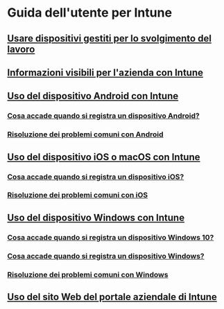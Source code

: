 # Guida dell'utente per Intune
## [Usare dispositivi gestiti per lo svolgimento del lavoro](use-managed-devices-to-get-work-done.md)
## [Informazioni visibili per l'azienda con Intune](what-info-can-your-company-see-when-you-enroll-your-device-in-intune.md)
## [Uso del dispositivo Android con Intune](using-your-android-device-with-intune.md)
### [Cosa accade quando si registra un dispositivo Android?](what-happens-if-you-install-the-company-portal-app-and-enroll-your-device-in-intune-android.md)
### [Risoluzione dei problemi comuni con Android](troubleshoot-your-device-android.md)
## [Uso del dispositivo iOS o macOS con Intune](using-your-iOS-or-macOS-device-with-intune.md)
### [Cosa accade quando si registra un dispositivo iOS?](what-happens-if-you-install-the-company-portal-app-and-enroll-your-device-in-intune-ios.md)
### [Risoluzione dei problemi comuni con iOS](troubleshoot-your-device-iOS.md)
## [Uso del dispositivo Windows con Intune](using-your-windows-device-with-intune.md)
### [Cosa accade quando si registra un dispositivo Windows 10?](what-happens-if-you-install-the-company-portal-app-and-enroll-your-device-in-intune-windows10.md)
### [Cosa accade quando si registra un dispositivo Windows?](what-happens-if-you-install-the-company-portal-app-and-enroll-your-device-in-intune-windows.md)
### [Risoluzione dei problemi comuni con Windows](troubleshoot-your-device-windows.md)
## [Uso del sito Web del portale aziendale di Intune](using-the-intune-company-portal-website.md)


<!--HONumber=Feb17_HO3-->


